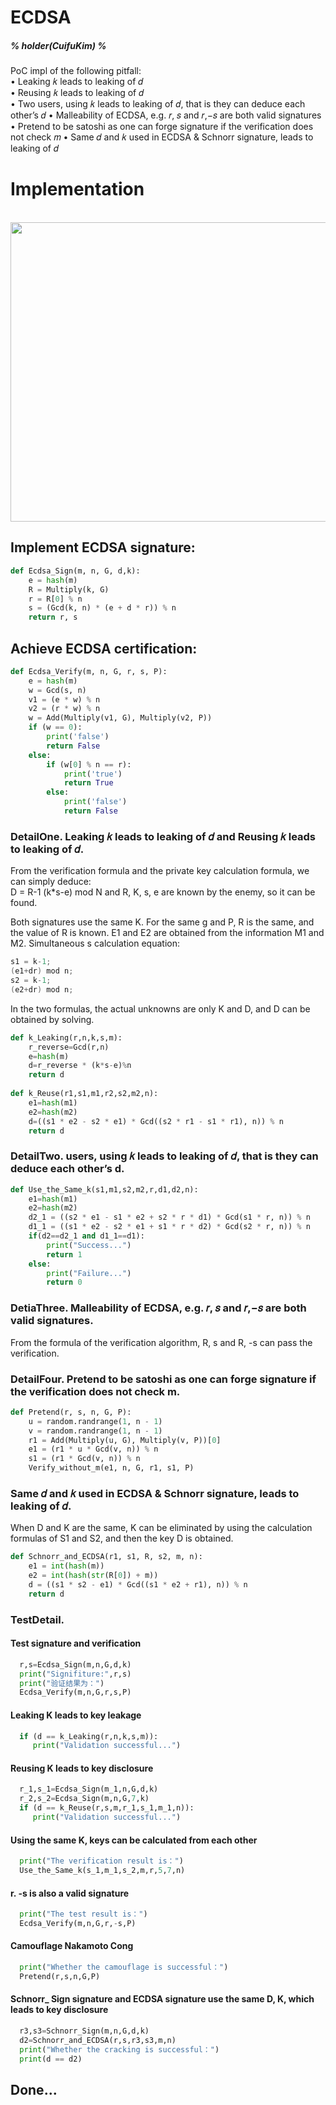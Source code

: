 # ECDSA
##### % holder(CuifuKim) %  
PoC impl of the following pitfall:  
• Leaking 𝑘 leads to leaking of 𝑑   
• Reusing 𝑘 leads to leaking of 𝑑  
• Two users, using 𝑘 leads to leaking of 𝑑, that is they can deduce each other’s 𝑑 • Malleability of ECDSA, e.g. 𝑟, 𝑠 and 𝑟,−𝑠 are both valid 
signatures  
• Pretend to be satoshi as one can forge signature if the verification does not check 𝑚 • Same 𝑑 and 𝑘 used in ECDSA & Schnorr signature, leads to 
leaking of 𝑑  

# Implementation
<br>  
<center>  
<img src="Execute_picture" width="695" height="479">
</center>  

## Implement ECDSA signature:   
```python
def Ecdsa_Sign(m, n, G, d,k):
    e = hash(m)
    R = Multiply(k, G)
    r = R[0] % n
    s = (Gcd(k, n) * (e + d * r)) % n
    return r, s
```
## Achieve ECDSA certification:
```python
def Ecdsa_Verify(m, n, G, r, s, P):
    e = hash(m)
    w = Gcd(s, n)
    v1 = (e * w) % n
    v2 = (r * w) % n
    w = Add(Multiply(v1, G), Multiply(v2, P))
    if (w == 0):
        print('false')
        return False
    else:
        if (w[0] % n == r):
            print('true')
            return True
        else:
            print('false')
            return False
```

### DetailOne. Leaking 𝑘 leads to leaking of 𝑑 and Reusing 𝑘 leads to leaking of 𝑑.  
From the verification formula and the private key calculation formula, we can simply deduce:  
D = R-1 (k*s-e) mod N and R, K, s, e are known by the enemy, so it can be found.  

Both signatures use the same K. For the same g and P, R is the same, and the value of R is known. E1 and E2 are obtained from the information M1 and M2.
Simultaneous s calculation equation:
```c
s1 = k-1;  
(e1+dr) mod n;
s2 = k-1;
(e2+dr) mod n;
```
In the two formulas, the actual unknowns are only K and D, and D can be obtained by solving.  

```python
def k_Leaking(r,n,k,s,m):
    r_reverse=Gcd(r,n)
    e=hash(m)
    d=r_reverse * (k*s-e)%n
    return d
    
def k_Reuse(r1,s1,m1,r2,s2,m2,n):
    e1=hash(m1)
    e2=hash(m2)
    d=((s1 * e2 - s2 * e1) * Gcd((s2 * r1 - s1 * r1), n)) % n
    return d
```
### DetailTwo. users, using 𝑘 leads to leaking of 𝑑, that is they can deduce each other’s d.
```python
def Use_the_Same_k(s1,m1,s2,m2,r,d1,d2,n):
    e1=hash(m1)
    e2=hash(m2)
    d2_1 = ((s2 * e1 - s1 * e2 + s2 * r * d1) * Gcd(s1 * r, n)) % n
    d1_1 = ((s1 * e2 - s2 * e1 + s1 * r * d2) * Gcd(s2 * r, n)) % n
    if(d2==d2_1 and d1_1==d1):
        print("Success...")
        return 1
    else:
        print("Failure...")
        return 0
```
### DetiaThree. Malleability of ECDSA, e.g. 𝑟, 𝑠 and 𝑟,−𝑠 are both valid signatures.
From the formula of the verification algorithm, R, s and R, -s can pass the verification.
### DetailFour. Pretend to be satoshi as one can forge signature if the verification does not check m.
```python
def Pretend(r, s, n, G, P):
    u = random.randrange(1, n - 1)
    v = random.randrange(1, n - 1)
    r1 = Add(Multiply(u, G), Multiply(v, P))[0]
    e1 = (r1 * u * Gcd(v, n)) % n
    s1 = (r1 * Gcd(v, n)) % n
    Verify_without_m(e1, n, G, r1, s1, P)
```
### Same 𝑑 and 𝑘 used in ECDSA & Schnorr signature, leads to leaking of 𝑑.
When D and K are the same, K can be eliminated by using the calculation formulas of S1 and S2, and then the key D is obtained.  
```python
def Schnorr_and_ECDSA(r1, s1, R, s2, m, n):
    e1 = int(hash(m))
    e2 = int(hash(str(R[0]) + m))
    d = ((s1 * s2 - e1) * Gcd((s1 * e2 + r1), n)) % n
    return d
```

### TestDetail.

#### Test signature and verification
```python
  r,s=Ecdsa_Sign(m,n,G,d,k)
  print("Signifiture:",r,s)
  print("验证结果为：")
  Ecdsa_Verify(m,n,G,r,s,P)
```
#### Leaking K leads to key leakage
```python
  if (d == k_Leaking(r,n,k,s,m)):
     print("Validation successful...")
```
#### Reusing K leads to key disclosure
```python
  r_1,s_1=Ecdsa_Sign(m_1,n,G,d,k)
  r_2,s_2=Ecdsa_Sign(m,n,G,7,k)
  if (d == k_Reuse(r,s,m,r_1,s_1,m_1,n)):
     print("Validation successful...")
```
#### Using the same K, keys can be calculated from each other
```python
  print("The verification result is：")
  Use_the_Same_k(s_1,m_1,s_2,m,r,5,7,n)
```
#### r. -s is also a valid signature
```python
  print("The test result is：")
  Ecdsa_Verify(m,n,G,r,-s,P)
```
#### Camouflage Nakamoto Cong
```python
  print("Whether the camouflage is successful：")
  Pretend(r,s,n,G,P)
```
#### Schnorr_ Sign signature and ECDSA signature use the same D, K, which leads to key disclosure
```python
  r3,s3=Schnorr_Sign(m,n,G,d,k)
  d2=Schnorr_and_ECDSA(r,s,r3,s3,m,n)
  print("Whether the cracking is successful：")
  print(d == d2)
```

## Done...

